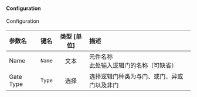 <!--
DO NOT EDIT THIS FILE DIRECTLY.
This file is generated by tools/comp-docs.js.
All changes will be overwritten by regeneration.
-->

<slot class="model-parameters">

#### Configuration

Configuration

| 参数名 | 键名 | 类型 [单位] | 描述 |
|:------ |:---- |:-----------:|:---- |
| Name | `Name` | 文本 | 元件名称<br>此处输入逻辑门的名称（可缺省） |
| Gate Type | `Type` | 选择 | 选择逻辑门种类为与门、或门、异或门以及非门 |


</slot>
